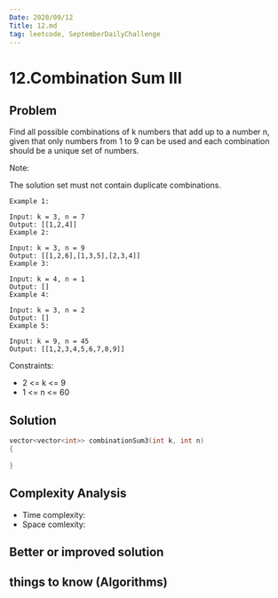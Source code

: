 ```yaml
---
Date: 2020/09/12
Title: 12.md
tag: leetcode, SeptemberDailyChallenge
---
```

# 12.Combination Sum III

## Problem
Find all possible combinations of k numbers that add up to a number n, given that only numbers from 1 to 9 can be used and each combination should be a unique set of numbers.

Note:

The solution set must not contain duplicate combinations.
 
```
Example 1:

Input: k = 3, n = 7
Output: [[1,2,4]]
Example 2:

Input: k = 3, n = 9
Output: [[1,2,6],[1,3,5],[2,3,4]]
Example 3:

Input: k = 4, n = 1
Output: []
Example 4:

Input: k = 3, n = 2
Output: []
Example 5:

Input: k = 9, n = 45
Output: [[1,2,3,4,5,6,7,8,9]]
```
Constraints:

- 2 <= k <= 9
- 1 <= n <= 60
## Solution
```cpp
vector<vector<int>> combinationSum3(int k, int n)
{
    
}
```
## Complexity Analysis
- Time complexity:
- Space comlexity:
## Better or improved solution

## things to know (Algorithms)